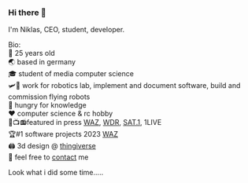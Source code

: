 ### Hi there 👋

I'm Niklas, CEO, student, developer.<br/>

Bio:<br/>
🧑 25 years old<br/>
🌏 based in germany<br/>
🎓 student of media computer science<br/>
🛩️🚁 work for robotics lab, implement and document software, build and commission flying robots<br/>
🍴 hungry for knowledge<br/>
❤️ computer science & rc hobby<br/>
📰📺📻featured in press [WAZ](https://www.waz.de/staedte/dortmund/wie-drohnen-aus-gelsenkirchen-leben-retten-koennen-id237101559.html), [WDR](https://www1.wdr.de/fernsehen/lokalzeit/ruhr/videos/video-studierende-entwickeln-drohnen-als-lebensretter-100.html), [SAT.1](https://www.sat1nrw.de/aktuell/drohnen-sollen-leben-retten-230697/), 1LIVE<br/>
🏆#1 software projects 2023 [WAZ](https://www.waz.de/staedte/gelsenkirchen/gelsenkirchener-studenten-praesentieren-ihre-besten-ideen-id237540113.html)<br/>
🖨️ 3d design @ [thingiverse](https://www.thingiverse.com/niklas_voigt/)  
📩 feel free to [contact](mailto:mail@niklas-voigt.de) me



Look what i did some time.....
